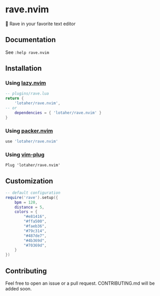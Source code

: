 # rave.nvim

🪩 Rave in your favorite text editor

## Documentation

See `:help rave.nvim`

## Installation

### Using [lazy.nvim](https://github.com/folke/lazy.nvim)
```lua
-- plugins/rave.lua
return {
    'lotaher/rave.nvim',
-- or
    dependencies = { 'lotaher/rave.nvim' }
}
```

### Using [packer.nvim](https://github.com/wbthomason/packer.nvim)
```lua
use 'lotaher/rave.nvim'
```

### Using [vim-plug](https://github.com/junegunn/vim-plug)
```vim
Plug 'lotaher/rave.nvim'
```

## Customization

```lua
-- default configuration
require('rave').setup({
    bpm = 120,
    distance = 5,
    colors = {
        "#e81416",
        "#ffa500",
        "#faeb36",
        "#79c314",
        "#487de7",
        "#4b369d",
        "#70369d",
    }
})
```

## Contributing

Feel free to open an issue or a pull request. CONTRIBUTING.md will be added soon.
